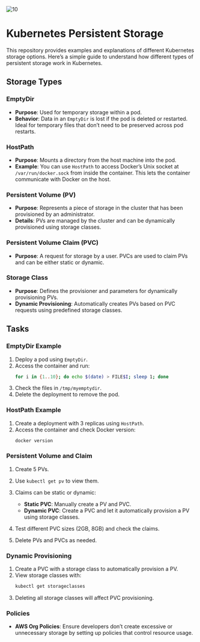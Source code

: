
![10](https://github.com/user-attachments/assets/46ba9266-5e37-4599-9fd9-b2a4d030ae5a)


# Kubernetes Persistent Storage

This repository provides examples and explanations of different Kubernetes storage options. Here’s a simple guide to understand how different types of persistent storage work in Kubernetes.

## Storage Types

### EmptyDir
- **Purpose**: Used for temporary storage within a pod.
- **Behavior**: Data in an `EmptyDir` is lost if the pod is deleted or restarted. Ideal for temporary files that don’t need to be preserved across pod restarts.

### HostPath
- **Purpose**: Mounts a directory from the host machine into the pod.
- **Example**: You can use `HostPath` to access Docker’s Unix socket at `/var/run/docker.sock` from inside the container. This lets the container communicate with Docker on the host.

### Persistent Volume (PV)
- **Purpose**: Represents a piece of storage in the cluster that has been provisioned by an administrator.
- **Details**: PVs are managed by the cluster and can be dynamically provisioned using storage classes.

### Persistent Volume Claim (PVC)
- **Purpose**: A request for storage by a user. PVCs are used to claim PVs and can be either static or dynamic.

### Storage Class
- **Purpose**: Defines the provisioner and parameters for dynamically provisioning PVs.
- **Dynamic Provisioning**: Automatically creates PVs based on PVC requests using predefined storage classes.

## Tasks

### EmptyDir Example
1. Deploy a pod using `EmptyDir`.
2. Access the container and run:
   ```bash
   for i in {1..10}; do echo $(date) > FILE$I; sleep 1; done
   ```
3. Check the files in `/tmp/myemptydir`.
4. Delete the deployment to remove the pod.

### HostPath Example
1. Create a deployment with 3 replicas using `HostPath`.
2. Access the container and check Docker version:
   ```bash
   docker version
   ```

### Persistent Volume and Claim
1. Create 5 PVs.
2. Use `kubectl get pv` to view them.
3. Claims can be static or dynamic:
   - **Static PVC**: Manually create a PV and PVC.
   - **Dynamic PVC**: Create a PVC and let it automatically provision a PV using storage classes.

4. Test different PVC sizes (2GB, 8GB) and check the claims.
5. Delete PVs and PVCs as needed.

### Dynamic Provisioning
1. Create a PVC with a storage class to automatically provision a PV.
2. View storage classes with:
   ```bash
   kubectl get storageclasses
   ```
3. Deleting all storage classes will affect PVC provisioning.

### Policies
- **AWS Org Policies**: Ensure developers don’t create excessive or unnecessary storage by setting up policies that control resource usage.